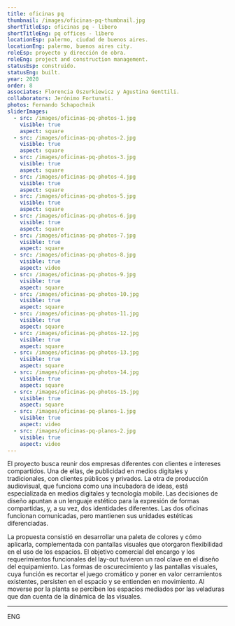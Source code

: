 ```yaml
---
title: oficinas pq
thumbnail: /images/oficinas-pq-thumbnail.jpg
shortTitleEsp: oficinas pq - libero
shortTitleEng: pq offices - libero
locationEsp: palermo, ciudad de buenos aires.
locationEng: palermo, buenos aires city.
roleEsp: proyecto y dirección de obra.
roleEng: project and construction management.
statusEsp: construido.
statusEng: built.
year: 2020
order: 8
associates: Florencia Oszurkiewicz y Agustina Genttili.
collaborators: Jerónimo Fortunati.
photos: Fernando Schapochnik
sliderImages:
  - src: /images/oficinas-pq-photos-1.jpg
    visible: true
    aspect: square
  - src: /images/oficinas-pq-photos-2.jpg
    visible: true
    aspect: square
  - src: /images/oficinas-pq-photos-3.jpg
    visible: true
    aspect: square
  - src: /images/oficinas-pq-photos-4.jpg
    visible: true
    aspect: square
  - src: /images/oficinas-pq-photos-5.jpg
    visible: true
    aspect: square
  - src: /images/oficinas-pq-photos-6.jpg
    visible: true
    aspect: square
  - src: /images/oficinas-pq-photos-7.jpg
    visible: true
    aspect: square
  - src: /images/oficinas-pq-photos-8.jpg
    visible: true
    aspect: video
  - src: /images/oficinas-pq-photos-9.jpg
    visible: true
    aspect: square
  - src: /images/oficinas-pq-photos-10.jpg
    visible: true
    aspect: square
  - src: /images/oficinas-pq-photos-11.jpg
    visible: true
    aspect: square
  - src: /images/oficinas-pq-photos-12.jpg
    visible: true
    aspect: square
  - src: /images/oficinas-pq-photos-13.jpg
    visible: true
    aspect: square
  - src: /images/oficinas-pq-photos-14.jpg
    visible: true
    aspect: square
  - src: /images/oficinas-pq-photos-15.jpg
    visible: true
    aspect: square
  - src: /images/oficinas-pq-planos-1.jpg
    visible: true
    aspect: video
  - src: /images/oficinas-pq-planos-2.jpg
    visible: true
    aspect: video
---
```


El proyecto busca reunir dos empresas diferentes con clientes e intereses compartidos. Una de ellas, de publicidad en medios digitales y tradicionales, con clientes públicos y privados. La otra de producción audiovisual, que funciona como una incubadora de ideas, está especializada en medios digitales y tecnología mobile. Las decisiones de diseño apuntan a un lenguaje estético para la expresión de formas compartidas, y, a su vez, dos identidades diferentes. Las dos oficinas funcionan comunicadas, pero mantienen sus unidades estéticas diferenciadas. 

La propuesta consistió en desarrollar una paleta de colores y cómo aplicarla, complementada con pantallas visuales que otorgaron flexibilidad en el uso de los espacios. El objetivo comercial del encargo y los requerimientos funcionales del lay-out tuvieron un raol clave en el diseño del equipamiento. Las formas de oscurecimiento y las pantallas visuales, cuya función es recortar el juego cromático y poner en valor cerramientos existentes, persisten en el espacio y se entienden en movimiento. Al moverse por la planta se perciben los espacios mediados por las veladuras que dan cuenta de la dinámica de las visuales. 

----

ENG